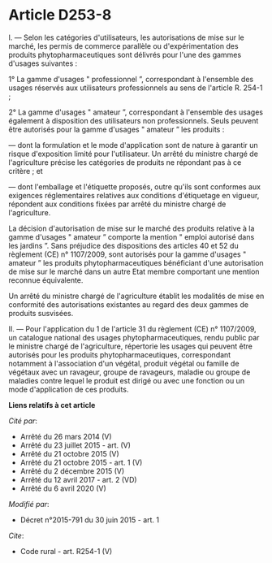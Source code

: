# Article D253-8

I. ― Selon les catégories d'utilisateurs, les autorisations de mise sur le marché, les permis de commerce parallèle ou
d'expérimentation des produits phytopharmaceutiques sont délivrés pour l'une des gammes d'usages suivantes : 

1° La gamme d'usages " professionnel ”, correspondant à l'ensemble des usages réservés aux utilisateurs professionnels au
sens de l'article R. 254-1 ; 

2° La gamme d'usages " amateur ”, correspondant à l'ensemble des usages également à disposition des utilisateurs non
professionnels. Seuls peuvent être autorisés pour la gamme d'usages " amateur ” les produits : 

― dont la formulation et le mode d'application sont de nature à garantir un risque d'exposition limité pour l'utilisateur. Un
arrêté du ministre chargé de l'agriculture précise les catégories de produits ne répondant pas à ce critère ; et 

― dont l'emballage et l'étiquette proposés, outre qu'ils sont conformes aux exigences réglementaires relatives aux conditions
d'étiquetage en vigueur, répondent aux conditions fixées par arrêté du ministre chargé de l'agriculture. 

La décision d'autorisation de mise sur le marché des produits relative à la gamme d'usages " amateur ” comporte la mention "
emploi autorisé dans les jardins ”. Sans préjudice des dispositions des articles 40 et 52 du règlement (CE) n° 1107/2009,
sont autorisés pour la gamme d'usages " amateur ” les produits phytopharmaceutiques bénéficiant d'une autorisation de mise
sur le marché dans un autre Etat membre comportant une mention reconnue équivalente. 

Un arrêté du ministre chargé de l'agriculture établit les modalités de mise en conformité des autorisations existantes au
regard des deux gammes de produits susvisées. 

II. ― Pour l'application du 1 de l'article 31 du règlement (CE) n° 1107/2009, un catalogue national des usages
phytopharmaceutiques, rendu public par le ministre chargé de l'agriculture, répertorie les usages qui peuvent être autorisés
pour les produits phytopharmaceutiques, correspondant notamment à l'association d'un végétal, produit végétal ou famille de
végétaux avec un ravageur, groupe de ravageurs, maladie ou groupe de maladies contre lequel le produit est dirigé ou avec une
fonction ou un mode d'application de ces produits.

**Liens relatifs à cet article**

_Cité par_:

  - Arrêté du 26 mars 2014 (V)
  - Arrêté du 23 juillet 2015 - art. (V)
  - Arrêté du 21 octobre 2015 (V)
  - Arrêté du 21 octobre 2015 - art. 1 (V)
  - Arrêté du 2 décembre 2015 (V)
  - Arrêté du 12 avril 2017 - art. 2 (VD)
  - Arrêté du 6 avril 2020 (V)

_Modifié par_:

  - Décret n°2015-791 du 30 juin 2015 - art. 1

_Cite_:

  - Code rural - art. R254-1 (V)
